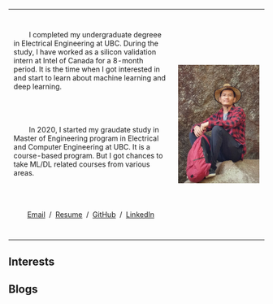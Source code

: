 <table style="border:0px">
  <tbody>
    <tr style="padding:0px">
      <td style="padding:2%;width:45%;vertical-align:middle">
      <p style="white-space:pre-wrap; word-wrap:break-word">
        I completed my undergraduate degreee in Electrical Engineering at UBC. During the study, I have worked as a silicon validation intern at Intel of Canada for a 8-month period. It is the time when I got interested in and start to learn about machine learning and deep learning.
        <br>
        <br>
        In 2020, I started my graudate study in Master of Engineering program in Electrical and Computer Engineering at UBC. It is a course-based program. But I got chances to take ML/DL related courses from various areas.
        <br>
        </p>
        <p style="text-align:center">
          <a target="_blank" href="mailto:simonren1993@gmail.com"> Email</a> &nbsp;/&nbsp;
          <a target="_blank" href="https://raw.githubusercontent.com/simonnxren/simonnxren.github.io/main/202203%20Ningxiao%20Ren.pdf">Resume</a> &nbsp;/&nbsp;
          <a target="_blank" href="https://github.com/simonnxren">GitHub</a> &nbsp;/&nbsp;
          <a target="_blank" href="https://www.linkedin.com/in/ningxiao-ren-793036142/"> LinkedIn </a>
        </p>
        <br>
      </td>
      <td style="padding:2%;width:25%;max-width:40%;">
        <img style="width:100%;max-width:100%" src="/me.png">
      </td>
    </tr>
  </tbody>
</table>




## Interests

## Blogs

